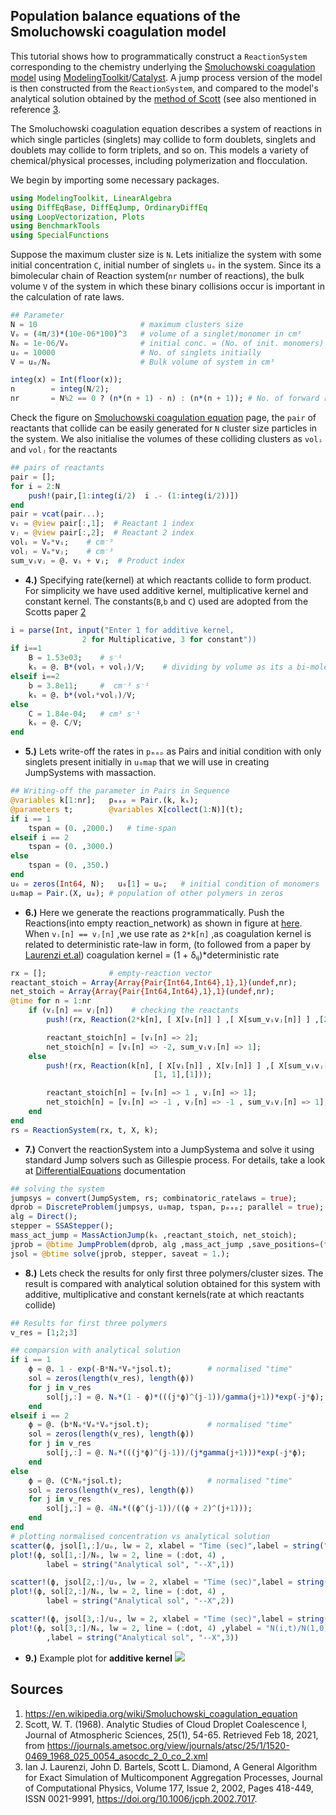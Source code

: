 ## Population balance equations of the Smoluchowski coagulation model
This tutorial shows how to programmatically construct a `ReactionSystem` corresponding to the chemistry underlying the [Smoluchowski coagulation model](https://en.wikipedia.org/wiki/Smoluchowski_coagulation_equation) using [ModelingToolkit](https://mtk.sciml.ai/stable/)/[Catalyst](https://catalyst.sciml.ai/dev/). A jump process version of the model is then constructed from the `ReactionSystem`, and compared to the model's analytical solution obtained by the [method of Scott](https://journals.ametsoc.org/view/journals/atsc/25/1/1520-0469_1968_025_0054_asocdc_2_0_co_2.xml) (see also mentioned in reference [3](https://doi.org/10.1006/jcph.2002.7017).

The Smoluchowski coagulation equation describes a system of reactions in which single particles (singlets) may collide to form doublets, singlets and doublets may collide to form triplets, and so on. This models a variety of chemical/physical processes, including polymerization and flocculation.

We begin by importing some necessary packages.
```julia
using ModelingToolkit, LinearAlgebra
using DiffEqBase, DiffEqJump, OrdinaryDiffEq
using LoopVectorization, Plots
using BenchmarkTools
using SpecialFunctions
```
Suppose the maximum cluster size is `N`. Lets initialize the system with some initial concentration `C`, initial number of singlets `uₒ` in the system. Since its a bimolecular chain of Reaction system(`nr` number of reactions), the bulk volume `V` of the system in which these binary collisions occur is important in the calculation of rate laws.
  
```julia
## Parameter
N = 10                       # maximum clusters size
Vₒ = (4π/3)*(10e-06*100)^3   # volume of a singlet/monomer in cm³
Nₒ = 1e-06/Vₒ                # initial conc. = (No. of init. monomers) / Volume of the bulk system
uₒ = 10000                   # No. of singlets initially
V = uₒ/Nₒ                    # Bulk volume of system in cm³

integ(x) = Int(floor(x));
n        = integ(N/2);
nr       = N%2 == 0 ? (n*(n + 1) - n) : (n*(n + 1)); # No. of forward reactions
```
Check the figure on [Smoluchowski coagulation equation](https://en.wikipedia.org/wiki/Smoluchowski_coagulation_equation) page, the `pair` of reactants that collide can be easily generated for `N` cluster size particles in the system. We also initialise the volumes of these colliding clusters as `volᵢ` and `volⱼ` for the reactants
  
```julia
## pairs of reactants
pair = [];
for i = 2:N
    push!(pair,[1:integ(i/2)  i .- (1:integ(i/2))])
end
pair = vcat(pair...);
vᵢ = @view pair[:,1];  # Reactant 1 index
vⱼ = @view pair[:,2];  # Reactant 2 index
volᵢ = Vₒ*vᵢ;    # cm⁻³
volⱼ = Vₒ*vⱼ;    # cm⁻³
sum_vᵢvⱼ = @. vᵢ + vⱼ;  # Product index
```
  - **4.)**  Specifying rate(kernel) at which reactants collide to form product. For simplicity we have used additive kernel, multiplicative kernel and constant kernel. The constants(`B`,`b` and `C`) used are adopted from the Scotts paper [2](https://journals.ametsoc.org/view/journals/atsc/25/1/1520-0469_1968_025_0054_asocdc_2_0_co_2.xml)
```julia
i = parse(Int, input("Enter 1 for additive kernel,
                2 for Multiplicative, 3 for constant"))
if i==1
    B = 1.53e03;    # s⁻¹
    kₛ = @. B*(volᵢ + volⱼ)/V;    # dividing by volume as its a bi-molecular reaction chain
elseif i==2
    b = 3.8e11;     #  cm⁻³ s⁻¹
    kₛ = @. b*(volᵢ*volⱼ)/V;
else
    C = 1.84e-04;   # cm³ s⁻¹
    kₛ = @. C/V;
end
```
  - **5.)**  Lets write-off the rates in `pₘₐₚ` as Pairs and initial condition with only singlets present initially in `u₀map` that we  will use in creating JumpSystems with massaction.
```julia
## Writing-off the parameter in Pairs in Sequence
@variables k[1:nr];   pₘₐₚ = Pair.(k, kₛ);
@parameters t;        @variables X[collect(1:N)](t);
if i == 1
    tspan = (0. ,2000.)   # time-span
elseif i == 2
    tspan = (0. ,3000.)
else
    tspan = (0. ,350.)
end
u₀ = zeros(Int64, N);   u₀[1] = uₒ;   # initial condition of monomers
u₀map = Pair.(X, u₀); # population of other polymers in zeros
```
  - **6.)** Here we generate the reactions programmatically. Push the Reactions(into empty reaction_network) as shown in figure at [here](https://en.wikipedia.org/wiki/Smoluchowski_coagulation_equation). When `vᵢ[n] == vⱼ[n]` ,we use rate as `2*k[n]` ,as coagulation kernel is related to deterministic rate-law in form, (to followed from a paper by [Laurenzi et.al](https://www.sciencedirect.com/science/article/pii/S0021999102970178))
          coagulation kernel = (1 + δᵢⱼ)*deterministic rate
                
```julia
rx = [];              # empty-reaction vector
reactant_stoich = Array{Array{Pair{Int64,Int64},1},1}(undef,nr);
net_stoich = Array{Array{Pair{Int64,Int64},1},1}(undef,nr);
@time for n = 1:nr
    if (vᵢ[n] == vⱼ[n])    # checking the reactants
        push!(rx, Reaction(2*k[n], [ X[vᵢ[n]] ] ,[ X[sum_vᵢvⱼ[n]] ] ,[2],[1]));

        reactant_stoich[n] = [vᵢ[n] => 2];
        net_stoich[n] = [vᵢ[n] => -2, sum_vᵢvⱼ[n] => 1];
    else
        push!(rx, Reaction(k[n], [ X[vᵢ[n]] , X[vⱼ[n]] ] ,[ X[sum_vᵢvⱼ[n]] ],
                                [1, 1],[1]));

        reactant_stoich[n] = [vᵢ[n] => 1 , vⱼ[n] => 1];
        net_stoich[n] = [vᵢ[n] => -1 , vⱼ[n] => -1 , sum_vᵢvⱼ[n] => 1];
    end
end
rs = ReactionSystem(rx, t, X, k);
```
  - **7.)**  Convert the reactionSystem into a JumpSystema and solve it using standard Jump solvers such as Gillespie process. For details, take a look at [DifferentialEquations](https://diffeq.sciml.ai/stable/) documentation 
```julia
## solving the system
jumpsys = convert(JumpSystem, rs; combinatoric_ratelaws = true);
dprob = DiscreteProblem(jumpsys, u₀map, tspan, pₘₐₚ; parallel = true);
alg = Direct();
stepper = SSAStepper();
mass_act_jump = MassActionJump(kₛ ,reactant_stoich, net_stoich);
jprob = @btime JumpProblem(dprob, alg ,mass_act_jump ,save_positions=(false,false));
jsol = @btime solve(jprob, stepper, saveat = 1.);
```
  - **8.)**  Lets check the results for only first three polymers/cluster sizes. The result is compared with analytical solution obtained for this system with additive, multiplicative and constant kernels(rate at which reactants collide)
```julia
## Results for first three polymers
v_res = [1;2;3]

## comparsion with analytical solution
if i == 1
    ϕ = @. 1 - exp(-B*Nₒ*Vₒ*jsol.t);        # normalised "time"
    sol = zeros(length(v_res), length(ϕ))
    for j in v_res
        sol[j,:] = @. Nₒ*(1 - ϕ)*(((j*ϕ)^(j-1))/gamma(j+1))*exp(-j*ϕ);
    end
elseif i == 2
    ϕ = @. (b*Nₒ*Vₒ*Vₒ*jsol.t);             # normalised "time"
    sol = zeros(length(v_res), length(ϕ))
    for j in v_res
        sol[j,:] = @. Nₒ*(((j*ϕ)^(j-1))/(j*gamma(j+1)))*exp(-j*ϕ);
    end
else
    ϕ = @. (C*Nₒ*jsol.t);                   # normalised "time"
    sol = zeros(length(v_res), length(ϕ))
    for j in v_res
        sol[j,:] = @. 4Nₒ*((ϕ^(j-1))/((ϕ + 2)^(j+1)));
    end
end
# plotting normalised concentration vs analytical solution
scatter(ϕ, jsol[1,:]/uₒ, lw = 2, xlabel = "Time (sec)",label = string("X",1))
plot!(ϕ, sol[1,:]/Nₒ, lw = 2, line = (:dot, 4) ,
        label = string("Analytical sol", "--X",1))

scatter!(ϕ, jsol[2,:]/uₒ, lw = 2, xlabel = "Time (sec)",label = string("X",2))
plot!(ϕ, sol[2,:]/Nₒ, lw = 2, line = (:dot, 4) ,
        label = string("Analytical sol", "--X",2))

scatter!(ϕ, jsol[3,:]/uₒ, lw = 2, xlabel = "Time (sec)",label = string("X",3))
plot!(ϕ, sol[3,:]/Nₒ, lw = 2, line = (:dot, 4) ,ylabel = "N(i,t)/N(1,0)"
        ,label = string("Analytical sol", "--X",3))

```
- **9.)** Example plot for **additive kernel** 
               ![](https://github.com/yewalenikhil65/Catalyst.jl/blob/master/docs/src/assets/additive_kernel.png)

## Sources
1. https://en.wikipedia.org/wiki/Smoluchowski_coagulation_equation
2. Scott, W. T. (1968). Analytic Studies of Cloud Droplet Coalescence I, Journal of Atmospheric Sciences, 25(1), 54-65. Retrieved Feb 18, 2021, from https://journals.ametsoc.org/view/journals/atsc/25/1/1520-0469_1968_025_0054_asocdc_2_0_co_2.xml
3. Ian J. Laurenzi, John D. Bartels, Scott L. Diamond, A General Algorithm for Exact Simulation of Multicomponent Aggregation Processes, Journal of Computational Physics, Volume 177, Issue 2, 2002, Pages 418-449, ISSN 0021-9991, https://doi.org/10.1006/jcph.2002.7017.
